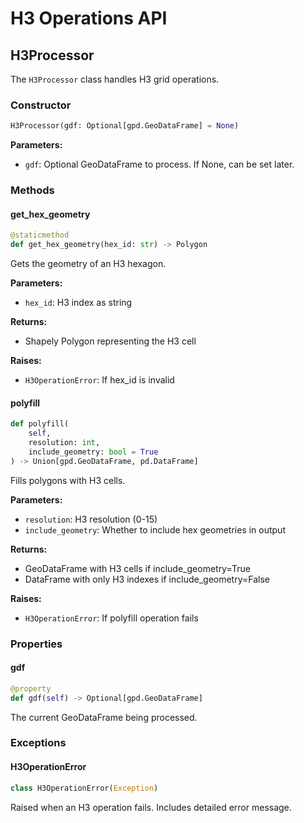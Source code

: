 # H3 Operations API

## H3Processor

The `H3Processor` class handles H3 grid operations.

### Constructor

```python
H3Processor(gdf: Optional[gpd.GeoDataFrame] = None)
```

**Parameters:**

- `gdf`: Optional GeoDataFrame to process. If None, can be set later.

### Methods

#### get_hex_geometry

```python
@staticmethod
def get_hex_geometry(hex_id: str) -> Polygon
```

Gets the geometry of an H3 hexagon.

**Parameters:**

- `hex_id`: H3 index as string

**Returns:**

- Shapely Polygon representing the H3 cell

**Raises:**

- `H3OperationError`: If hex_id is invalid

#### polyfill

```python
def polyfill(
    self,
    resolution: int,
    include_geometry: bool = True
) -> Union[gpd.GeoDataFrame, pd.DataFrame]
```

Fills polygons with H3 cells.

**Parameters:**

- `resolution`: H3 resolution (0-15)
- `include_geometry`: Whether to include hex geometries in output

**Returns:**

- GeoDataFrame with H3 cells if include_geometry=True
- DataFrame with only H3 indexes if include_geometry=False

**Raises:**
- `H3OperationError`: If polyfill operation fails

### Properties

#### gdf

```python
@property
def gdf(self) -> Optional[gpd.GeoDataFrame]
```

The current GeoDataFrame being processed.

### Exceptions

#### H3OperationError

```python
class H3OperationError(Exception)
```

Raised when an H3 operation fails. Includes detailed error message.
